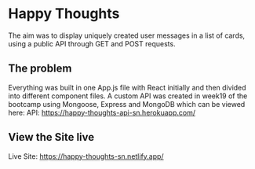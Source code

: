 # Happy Thoughts

The aim was to display uniquely created user messages in a list of cards, using a public API through GET and POST requests. 

## The problem

Everything was built in one App.js file with React initially and then divided into different component files. A custom API was created in week19 of the bootcamp using Mongoose, Express and MongoDB which can be viewed here: API: https://happy-thoughts-api-sn.herokuapp.com/

## View the Site live

Live Site: https://happy-thoughts-sn.netlify.app/


